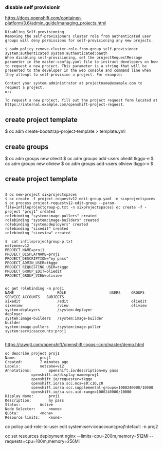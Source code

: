 ### disable self provisionir



https://docs.openshift.com/container-platform/3.6/admin_guide/managing_projects.html

```
Disabling Self-provisioning
Removing the self-provisioners cluster role from authenticated user groups will deny permissions for self-provisioning any new projects.

$ oadm policy remove-cluster-role-from-group self-provisioner system:authenticated system:authenticated:oauth
When disabling self-provisioning, set the projectRequestMessage parameter in the master-config.yaml file to instruct developers on how to request a new project. This parameter is a string that will be presented to the developer in the web console and command line when they attempt to self-provision a project. For example:

Contact your system administrator at projectname@example.com to request a project.
or:

To request a new project, fill out the project request form located at
https://internal.example.com/openshift-project-request.
```

## create project template

$ oc adm create-bootstrap-project-template  > template.yml

## create groups
$ oc adm groups new oliedit
$ oc adm groups add-users oliedit tkggo-e
$ oc adm groups new oliview
$ oc adm groups add-users oliview tkggo-v
$

## create project template

```

$ oc new-project sixprojectspaces
$ oc create -f project-requestv12-edit-group.yaml -n sixprojectspaces
$ oc process project-requestv12-edit-group --param-file=infileprojectgroup-p.txt -n sixprojectspaces| oc create -f -
project "proj1" created
rolebinding "system:image-pullers" created
rolebinding "system:image-builders" created
rolebinding "system:deployers" created
rolebinding "sixedit" created
rolebinding "sixeview" created

$  cat infileprojectgroup-p.txt
netzone=v12
PROJECT_NAME=proj1
PROJECT_DISPLAYNAME=proj1
PROJECT_DESCRIPTION="my pass"
PROJECT_ADMIN_USER=tkggo
PROJECT_REQUESTING_USER=tkggo
PROJECT_GROUP_EDIT=oliedit
PROJECT_GROUP_VIEW=oliview


oc get rolebinding -n proj1
NAME                    ROLE                    USERS     GROUPS                         SERVICE ACCOUNTS   SUBJECTS
sixedit                 /edit                             oliedit
sixeview                /view                             oliview
system:deployers        /system:deployer                                                 deployer
system:image-builders   /system:image-builder                                            builder
system:image-pullers    /system:image-puller              system:serviceaccounts:proj1
 

```



https://rawgit.com/openshift/openshift-logos-icon/master/demo.html


```
oc describe project proj1
Name:			proj1
Created:		7 minutes ago
Labels:			netzone=v12
Annotations:		openshift.io/description=my pass
			openshift.io/display-name=proj1
			openshift.io/requester=tkggo
			openshift.io/sa.scc.mcs=s0:c16,c0
			openshift.io/sa.scc.supplemental-groups=1000240000/10000
			openshift.io/sa.scc.uid-range=1000240000/10000
Display Name:		proj1
Description:		my pass
Status:			Active
Node Selector:		<none>
Quota:			<none>
Resource limits:	<none>

```


oc policy add-role-to-user edit system:serviceaccount:proj1:default -n proj2

oc set resources deployment nginx --limits=cpu=200m,memory=512Mi --requests=cpu=100m,memory=256Mi
